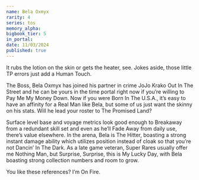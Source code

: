 ```yaml
---
name: Bela Oxmyx
rarity: 4
series: tos
memory_alpha:
bigbook_tier: 5
in_portal:
date: 11/03/2024
published: true
---
```


It rubs the Iotion on the skin or gets the heater, see. Jokes aside, those little TP errors just add a Human Touch. 

The Boss, Bela Oxmyx has joined his partner in crime JoJo Krako Out In The Street and he can be yours in the time portal right now if you’re willing to Pay Me My Money Down. Now if you were Born In The U.S.A., it’s easy to have an affinity for a Real Man like Bela, but some of us just want the skinny on his stats. Will he lead your roster to The Promised Land?

Surface level base and voyage metrics look good enough to Breakaway from a redundant skill set and even as he’ll Fade Away from daily use, there’s value elsewhere. In the arena, Bela is The Hitter, boasting a strong instant damage ability which utilizes position instead of cloak so that you’re not Dancin’ In The Dark. As a late game veteran, Super Rares usually offer me Nothing Man, but Surprise, Surprise, this is My Lucky Day, with Bela boasting strong collection numbers and room to grow.

You like these references? I’m On Fire.
